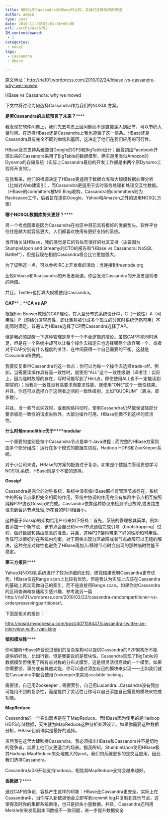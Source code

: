 ```yaml
---
title: NOSQL中Cassandra与HBase的比较，及我们迁移系统的原因
author: admin
type: post
date: 2010-11-30T03:01:36+00:00
url: /archives/6792
IM_contentdowned:
 - 1
categories:
 - nosql
tags:
 - Cassandra
 - hbase

---
```

原文地址：http://ria101.wordpress.com/2010/02/24/hbase-vs-cassandra-why-we-moved

HBase vs Cassandra: why we moved

下文中将讨论为何选择Cassandra作为我们的NOSQL方案。

**是否****Cassandra****的血统预言了未来？******

我发现在软件问题上，我们先去考虑上层问题而不是直接深入到细节，可以节约大量时间。在选择HBase还是Cassandra上我也遵循了这一信条。HBase还是Cassandra具有完全不同的血统和基因，这决定了他们在我们应用的可行性。

HBase及其支持系统源自Google的GFS和BigTable设计；而最初由Facebook开源出来的Cassandra采用了BigTable的数据模型，确实是用类似Amozon的Dynamo的存储系统（实际上Cassandra最初的开发工作都是由两个原Dynamo工程师开发的）。

在我看来，他们的根源决定了HBase更适用于数据仓库和大规模数据处理分析（比如对Web建索引），而Cassandra更适用于实时事务处理和处理交互性数据。（HBase的committers被MS Bing收购，Cassandra的committers则为Rackspace工作，后者旨在提供Google，Yahoo和Amazon之外的通用NOSQL方案）

**哪个****NOSQL****数据库势头更好？******

另一个考虑因素是因为Cassandra在社区中目前具有极好的发展势头。软件平台往往是越大就容易更大，人们都喜欢使用有更好支持的系统。

当开始关注HBase，我的感觉是它的背后有很好的社区支持（主要因为StumpleUpon and Streamy的CTO的报告和“HBase vs Cassandra: NoSQL Battle!”），但是我现在相信Cassandra将会比它更加强大。

为了证明这一点，可以参考IRC上开发者的活动：当连接到freenode.org

比较#hbase和#cassandra的开发者频道，你会发现Cassandra的开发者是前者的两倍。

并且，Twitter也打算大规模使用Cassandra。

**CAP****：****CA vs AP**

根据Eric Brewer教授的CAP理论，在大型分布式系统设计中，C（一致性）A（可用性）P（网络分区容忍性，即让集群被分成多个孤立的分区时系统仍然可用）不能同时满足。普遍认为HBase选择了CP而Cassandra选择了AP。

但是我必须提醒一下这种管理是基于一个不合逻辑的推论。虽然CAP不能同时满足，但是在一个系统中却可以让每个操作去指定它也选择哪两个放弃哪一个，或者对于CAP分别有什么程度的关注、在中间获得一个自己需要的平衡。这就是Cassandra所做的。

我要反复重申Cassandra的这一优点：你可以为每一个操作去选择trade-off。例如，当需要读操作具有高一致性时，就使用“ALL”这个一致性级别（译者注：实际上，因为临时故障的存在，写时可能写到了Hint点，即使使用ALL也不一定能读到期望的）；当我对一致性没有高要求而要求性能，就使用“ONE”这个一致性结果。并且，你还可以选择介于这两者之间的一致性级别，比如“QUORUM”（表决，即多数）。

并且，当一些节点失效时，或者网络抖动时，使用Cassandra仍然能保证除部分要求极高一致性的请求失败外，大部分操作可用。HBase则做不到这样的灵活性。

**什么时候****monolithic****优于****modular**

一个重要的差别是每个Cassandra节点是单个Java进程；而完整的HBase方案则由多个部分组成：运行在多个模式的数据库进程，Hadoop HDFS和ZooKeeper系统。

对于小公司来说，HBase的方案的配置过于复杂。如果是个数据库管理员想学习NOSQL系统，HBase则是个不错的选择。

**Gossip!**

Cassandra是完全的对称系统，系统中没有像HBase那样有管理节点存在，系统中的所有节点承担完全相同的作用。系统中协调的作用完全有集群中节点相互按照纯粹P2P协议Gossip来完成。Cassandra依靠这种协议来检测节点故障,或者路由请求到合适节点处理,所花费的时间相当小。

这种基于Gossip的架构给用户带来如下好处：首先，系统的管理极其简单。例如要添加一个新节点，该节点会自己和seed节点通信完成引导（bootstrapping）过程，做好数据和路由信息的准备。并且，这种P2P架构带来了好的性能和可用性。负载可以很好的在系统内均衡，对于网络出现分区故障或者节点故障可以无缝的解决，这种完全对称性也避免了HBase再加入/移除节点时会出现的那种临时性能不稳定。

**第三方报告******

Yahoo对NOSQL系统进行了较为详细的比较，研究结果表明Cassandra更有优势。HBase仅在Range scan上比较有优势。但是我认为实际上应该在Cassandra的基础上再实现你自己的索引，而不是直接用Range scan。如果你对Cassandra的区间查询和存储索引感兴趣，参考我另一篇http://ria101.wordpress.com/2010/02/22/cassandra-randompartitioner-vs-orderpreservingpartitioner/。

下面是相关的报告：

http://nosql.mypopescu.com/post/407159447/cassandra-twitter-an-interview-with-ryan-king

**锁和模块性******

你可能听HBase阵营说过他们的复杂架构可以提供Cassandra的P2P架构所不能提供的好处，比如行锁。但是我要说的是模块性。Cassandra实现了BigTable的数据模型但使用了所有点对称的分布式模型。这是很灵活很高效的一个模型。如果你需要锁、事务或者其他功能，你可以通过添加自己的模块来实现——比如我们就在Cassandra中配合使用Zookeeper来实现scalable locking。

需要锁，自己用Zookeeper；需要索引，自己用Lucandra…Cassandra没有强加可能用不到的复杂性，而是提供了灵活性让你可以自己添加自己需要的模块来完成功能。

**MapReduce**

Cassandra的一个突出弱点是在于MapReduce。而HBase因为使用的是Hadoop HDFS存储数据，天生就为MapReduce这种分析处理设计。如果你需要这种数据分析，HBase目前确实是最好的选择。

虽然我在这里大肆吹捧Cassandra，我必须指出HBase和Cassandra并不是切地的竞争者，实质上他们又更适合的场景。据我所知，StumbleUpon使用HBase极其Hadoop MapReduce来处理庞大的post。我们的系统更多的是交互应用，因此我们选择Cassandra。

Cassandra从0.6开始支持hadoop，相信其MapReduce支持会越来越好。

**丢数据？******

通过CAP的争论，容易产生这样的印象：HBase比Cassandra更安全。实际上在Cassandra中，当你写入新数据他会立即写到commit log并复制到其他节点，这使得及时你的集群系统断电，也只是损失小量数据。并且，Cassandra还利用Merkle树来发现副本间数据不一致问题，进一步提升数据安全